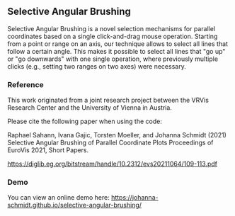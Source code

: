 ## Selective Angular Brushing

Selective Angular Brushing is a novel selection mechanisms for parallel coordinates based on a single click-and-drag mouse operation. Starting from a point or range on an axis, our technique allows to select all lines that follow a certain angle. This makes it possible to select all lines that "go up" or "go downwards" with one single operation, where previously multiple clicks (e.g., setting two ranges on two axes) were necessary.

### Reference

This work originated from a joint research project between the VRVis Research Center and the University of Vienna in Austria.

Please cite the following paper when using the code:

Raphael Sahann, Ivana Gajic, Torsten Moeller, and Johanna Schmidt (2021)
Selective Angular Brushing of Parallel Coordinate Plots
Proceedings of EuroVis 2021, Short Papers.

https://diglib.eg.org/bitstream/handle/10.2312/evs20211064/109-113.pdf

### Demo

You can view an online demo here:
https://johanna-schmidt.github.io/selective-angular-brushing/

